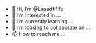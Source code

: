 - 👋 Hi, I’m @Lasadfififu
- 👀 I’m interested in ...
- 🌱 I’m currently learning ...
- 💞️ I’m looking to collaborate on ...
- 📫 How to reach me ...

<!---
Lasadfififu/Lasadfififu is a ✨ special ✨ repository because its `README.md` (this file) appears on your GitHub profile.
You can click the Preview link to take a look at your changes.
--->
